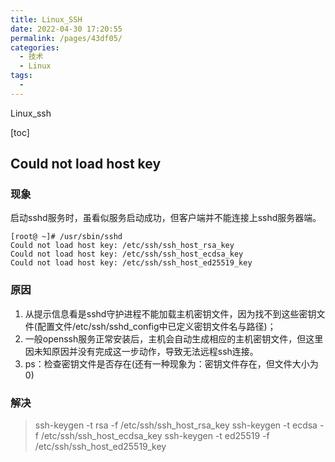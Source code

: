 ```yaml
---
title: Linux_SSH
date: 2022-04-30 17:20:55
permalink: /pages/43df05/
categories:
  - 技术
  - Linux
tags:
  - 
---
```

Linux_ssh

[toc]

## Could not load host key

### 现象
启动sshd服务时，虽看似服务启动成功，但客户端并不能连接上sshd服务器端。
```
[root@ ~]# /usr/sbin/sshd
Could not load host key: /etc/ssh/ssh_host_rsa_key
Could not load host key: /etc/ssh/ssh_host_ecdsa_key
Could not load host key: /etc/ssh/ssh_host_ed25519_key
```

### 原因
1. 从提示信息看是sshd守护进程不能加载主机密钥文件，因为找不到这些密钥文件(配置文件/etc/ssh/sshd_config中已定义密钥文件名与路径)；
2. 一般openssh服务正常安装后，主机会自动生成相应的主机密钥文件，但这里因未知原因并没有完成这一步动作，导致无法远程ssh连接。
3. ps：检查密钥文件是否存在(还有一种现象为：密钥文件存在，但文件大小为0)

### 解决
> ssh-keygen -t rsa -f /etc/ssh/ssh_host_rsa_key
> ssh-keygen -t ecdsa -f /etc/ssh/ssh_host_ecdsa_key
> ssh-keygen -t ed25519 -f /etc/ssh/ssh_host_ed25519_key